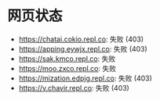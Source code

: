 # 网页状态
- https://chatai.cokio.repl.co: 失败 (403)
- https://apping.eywjx.repl.co: 失败 (403)
- https://sak.kmco.repl.co: 失败
- https://moo.zxco.repl.co: 失败
- https://mization.edpjg.repl.co: 失败 (403)
- https://v.chavir.repl.co: 失败 (403)
